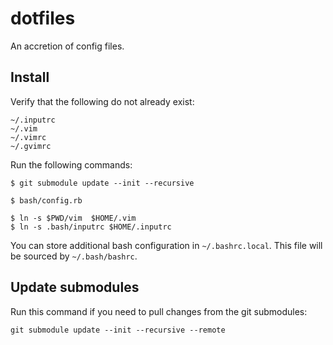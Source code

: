dotfiles
========

An accretion of config files.

## Install

Verify that the following do not already exist:

    ~/.inputrc
    ~/.vim
    ~/.vimrc
    ~/.gvimrc

Run the following commands:

    $ git submodule update --init --recursive

    $ bash/config.rb

    $ ln -s $PWD/vim  $HOME/.vim
    $ ln -s .bash/inputrc $HOME/.inputrc

You can store additional bash configuration in `~/.bashrc.local`. This file
will be sourced by `~/.bash/bashrc`.

## Update submodules

Run this command if you need to pull changes from the git submodules:

    git submodule update --init --recursive --remote
